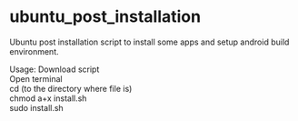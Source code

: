 # ubuntu_post_installation
Ubuntu post installation script to install some apps and setup android build environment.

Usage:
Download script    
Open terminal    
cd (to the directory where file is)      
chmod a+x install.sh      
sudo install.sh      
